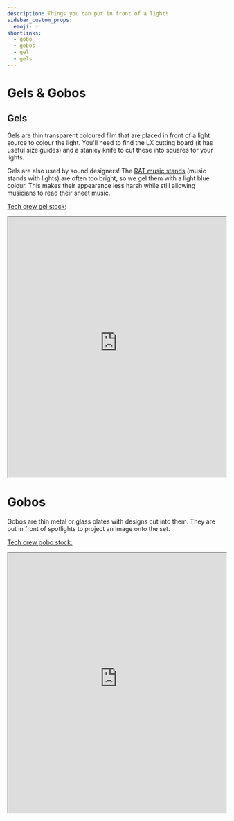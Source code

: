 ```yaml
---
description: Things you can put in front of a light!
sidebar_custom_props:
  emoji: 💡
shortlinks:
  - gobo
  - gobos
  - gel
  - gels
---
```


# Gels & Gobos

## Gels

Gels are thin transparent coloured film that are placed in front of a light source to colour the light. You'll need to
find the LX cutting board (it has useful size guides) and a stanley knife to cut these into squares for your lights.

Gels are also used by sound designers! The [RAT music stands](https://www.ratstands.com/product/shop-opera-stand/)
(music stands with lights) are often too bright, so we gel them with a light blue colour. This makes their appearance
less harsh while still allowing musicians to read their sheet music.

[Tech crew gel stock:](https://lx-catalogue.warwicktechcrew.co.uk/gels/)

<iframe
  src="https://lx-catalogue.warwicktechcrew.co.uk/gels/"
  width="100%"
  height="600">
</iframe>

# Gobos

Gobos are thin metal or glass plates with designs cut into them. They are put in front of spotlights to project an image onto
the set.

[Tech crew gobo stock:](https://lx-catalogue.warwicktechcrew.co.uk/gobos/)

<iframe
  src="https://lx-catalogue.warwicktechcrew.co.uk/gobos/"
  width="100%"
  height="600">
</iframe>
